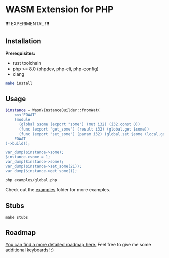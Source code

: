 # WASM Extension for PHP

:exclamation::exclamation::exclamation: EXPERIMENTAL  :exclamation::exclamation::exclamation:


## Installation

**Prerequisites:**

* rust toolchain
* php >= 8.0 (phpdev, php-cli, php-config)
* clang


```sh
make install
```

## Usage

```php
$instance = Wasm\InstanceBuilder::fromWat(
    <<<'EOWAT'
    (module
      (global $some (export "some") (mut i32) (i32.const 0))
      (func (export "get_some") (result i32) (global.get $some))
      (func (export "set_some") (param i32) (global.set $some (local.get 0))))
    EOWAT
)->build();

var_dump($instance->some);
$instance->some = 1;
var_dump($instance->some);
var_dump($instance->set_some(21));
var_dump($instance->get_some());
```

```bash
php examples/global.php
```

Check out the [examples](examples) folder for more examples.

## Stubs

```
make stubs
```

## Roadmap

[You can find a more detailed roadmap here.](https://github.com/users/veewee/projects/1)
Feel free to give me some additional keyboards! :)

